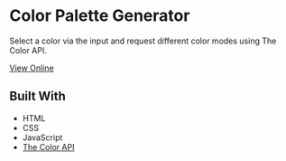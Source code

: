 # Color Palette Generator

Select a color via the input and request different color modes using The Color API.

[View Online](https://pursuitofleisure.github.io/color-scheme-generator/)

## Built With
* HTML
* CSS
* JavaScript
* [The Color API](https://www.thecolorapi.com/)